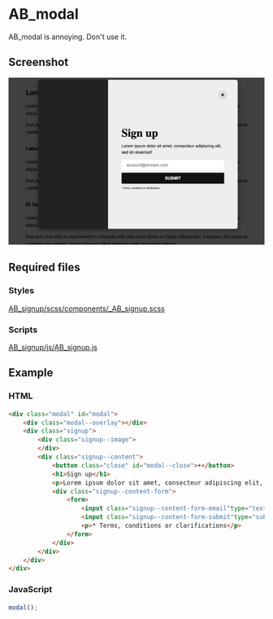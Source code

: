 AB_modal
==========

AB_modal is annoying. Don't use it.

## Screenshot
![Screenshot](/screenshot.png?raw=true)

## Required files

### Styles
[AB_signup/scss/components/_AB_signup.scss](https://github.com/andybeckmann/AB_signup/blob/master/scss/components/_AB_signup.scss)

### Scripts
[AB_signup/js/AB_signup.js](https://github.com/andybeckmann/AB_signup/blob/master/js/AB_signup.js)

## Example

### HTML
```html
<div class="modal" id="modal">
    <div class="modal--overlay"></div>
    <div class="signup">
        <div class="signup--image">
        </div>
        <div class="signup--content">
            <button class="close" id="modal--close">+</button>
            <h1>Sign up</h1>
            <p>Lorem ipsum dolor sit amet, consecteur adipiscing elit, sed do elusmod!</p>
            <div class="signup--content-form">
                <form>
                    <input class="signup--content-form-email"type="text" placeholder="account@domain.com" />
                    <input class="signup--content-form-submit"type="submit" value="SUBMIT" />
                    <p>* Terms, conditions or clarifications</p>
                </form>
            </div>
        </div>
    </div>
</div>
```

### JavaScript
```javascript
modal();
```